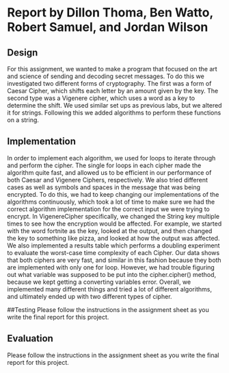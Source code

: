 # Report by Dillon Thoma, Ben Watto, Robert Samuel, and Jordan Wilson

## Design
For this assignment, we wanted to make a program that focused on the art and
science of sending and decoding secret messages. To do this we investigated two
different forms of cryptography. The first was a form of Caesar Cipher, which
shifts each letter by an amount given by the key. The second type was a Vigenere
cipher, which uses a word as a key to determine the shift. We used similar set
ups as previous labs, but we altered it for strings. Following this we added
algorithms to perform these functions on a string.

## Implementation
In order to implement each algorithm, we used for loops to iterate through and
perform the cipher. The single for loops in each cipher made the algorithm
quite fast, and allowed us to be efficient in our performance of both Caesar and
Vigenere Ciphers, respectively. We also tried different cases as well as symbols
and spaces in the message that was being encrypted. To do this, we had to keep
changing our implementations of the algorithms continuously, which took a lot
of time to make sure we had the correct algorithm implementation for the correct
input we were trying to encrypt. In VigenereCipher specifically, we changed the
String key multiple times to see how the encryption would be affected. For example,
we started with the word fortnite as the key, looked at the output, and then changed
the key to something like pizza, and looked at how the output was affected. We
also implemented a results table which performs a doubling experiment to evaluate
the worst-case time complexity of each Cipher. Our data shows that both ciphers
are very fast, and similar in this fashion because they both are implemented with
only one for loop. However, we had trouble figuring out what variable was supposed
to be put into the cipher.cipher() method, because we kept getting a converting
variables error. Overall, we implemented many different things and tried a lot of
different algorithms, and ultimately ended up with two different types of cipher.

##Testing
Please follow the instructions in the assignment sheet as you write the final
report for this project.

## Evaluation
Please follow the instructions in the assignment sheet as you write the final
report for this project.
